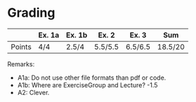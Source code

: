 # Grading

|        | Ex. 1a | Ex. 1b | Ex. 2   | Ex. 3   | Sum     |
|--------|--------|--------|---------|---------|---------|
| Points | 4/4    | 2.5/4  | 5.5/5.5 | 6.5/6.5 | 18.5/20 |

Remarks:
- A1a: Do not use other file formats than pdf or code.
- A1b: Where are ExerciseGroup and Lecture? -1.5
- A2: Clever.
